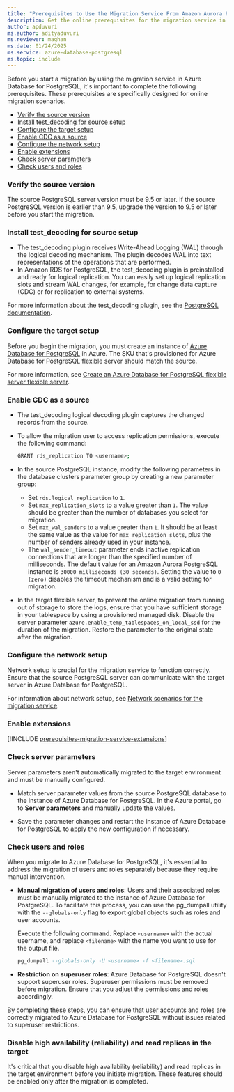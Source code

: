 ```yaml
---
title: "Prerequisites to Use the Migration Service From Amazon Aurora PostgreSQL (Online)"
description: Get the online prerequisites for the migration service in Azure Database for PostgreSQL.
author: apduvuri
ms.author: adityaduvuri
ms.reviewer: maghan
ms.date: 01/24/2025
ms.service: azure-database-postgresql
ms.topic: include
---
```


Before you start a migration by using the migration service in Azure Database for PostgreSQL, it's important to complete the following prerequisites. These prerequisites are specifically designed for online migration scenarios.

- [Verify the source version](#verify-the-source-version)
- [Install test_decoding for source setup](#install-test_decoding-for-source-setup)
- [Configure the target setup](#configure-the-target-setup)
- [Enable CDC as a source](#enable-cdc-as-a-source)
- [Configure the network setup](#configure-the-network-setup)
- [Enable extensions](#enable-extensions)
- [Check server parameters](#check-server-parameters)
- [Check users and roles](#check-users-and-roles)

### Verify the source version

The source PostgreSQL server version must be 9.5 or later. If the source PostgreSQL version is earlier than 9.5, upgrade the version to 9.5 or later before you start the migration.

### Install test_decoding for source setup

- The test_decoding plugin receives Write-Ahead Logging (WAL) through the logical decoding mechanism. The plugin decodes WAL into text representations of the operations that are performed.
- In Amazon RDS for PostgreSQL, the test_decoding plugin is preinstalled and ready for logical replication. You can easily set up logical replication slots and stream WAL changes, for example, for change data capture (CDC) or for replication to external systems.

For more information about the test_decoding plugin, see the [PostgreSQL documentation](https://www.postgresql.org/docs/16/test-decoding.html).

### Configure the target setup

Before you begin the migration, you must create an instance of [Azure Database for PostgreSQL](/azure/postgresql/flexible-server/) in Azure. The SKU that's provisioned for Azure Database for PostgreSQL flexible server should match the source.

For more information, see [Create an Azure Database for PostgreSQL flexible server flexible server](../../../../flexible-server/quickstart-create-server.md).

### Enable CDC as a source

- The test_decoding logical decoding plugin captures the changed records from the source.
- To allow the migration user to access replication permissions, execute the following command:

  ```bash
  GRANT rds_replication TO <username>;
  ```

- In the source PostgreSQL instance, modify the following parameters in the database clusters parameter group by creating a new parameter group:

  - Set `rds.logical_replication` to `1`.
  - Set `max_replication_slots` to a value greater than `1`. The value should be greater than the number of databases you select for migration.
  - Set `max_wal_senders` to a value greater than `1`. It should be at least the same value as the value for `max_replication_slots`, plus the number of senders already used in your instance.
  - The `wal_sender_timeout` parameter ends inactive replication connections that are longer than the specified number of milliseconds. The default value for an Amazon Aurora PostgreSQL instance is `30000 milliseconds (30 seconds)`. Setting the value to `0 (zero)` disables the timeout mechanism and is a valid setting for migration.

- In the target flexible server, to prevent the online migration from running out of storage to store the logs, ensure that you have sufficient storage in your tablespace by using a provisioned managed disk. Disable the server parameter `azure.enable_temp_tablespaces_on_local_ssd` for the duration of the migration. Restore the parameter to the original state after the migration.

### Configure the network setup

Network setup is crucial for the migration service to function correctly. Ensure that the source PostgreSQL server can communicate with the target server in Azure Database for PostgreSQL.

For information about network setup, see [Network scenarios for the migration service](../../how-to-network-setup-migration-service.md).

### Enable extensions

[!INCLUDE [prerequisites-migration-service-extensions](../prerequisites/prerequisites-migration-service-extensions.md)]

### Check server parameters

Server parameters aren't automatically migrated to the target environment and must be manually configured.

- Match server parameter values from the source PostgreSQL database to the instance of Azure Database for PostgreSQL. In the Azure portal, go to **Server parameters** and manually update the values.

- Save the parameter changes and restart the instance of Azure Database for PostgreSQL to apply the new configuration if necessary.

### Check users and roles

When you migrate to Azure Database for PostgreSQL, it's essential to address the migration of users and roles separately because they require manual intervention.

- **Manual migration of users and roles**: Users and their associated roles must be manually migrated to the instance of Azure Database for PostgreSQL. To facilitate this process, you can use the pg_dumpall utility with the `--globals-only` flag to export global objects such as roles and user accounts.

  Execute the following command. Replace `<username>` with the actual username, and replace `<filename>` with the name you want to use for the output file.

  ```sql
  pg_dumpall --globals-only -U <username> -f <filename>.sql
  ```

- **Restriction on superuser roles**: Azure Database for PostgreSQL doesn't support superuser roles. Superuser permissions must be removed before migration. Ensure that you adjust the permissions and roles accordingly.

By completing these steps, you can ensure that user accounts and roles are correctly migrated to Azure Database for PostgreSQL without issues related to superuser restrictions.

### Disable high availability (reliability) and read replicas in the target

It's critical that you disable high availability (reliability) and read replicas in the target environment before you initiate migration. These features should be enabled only after the migration is completed.
